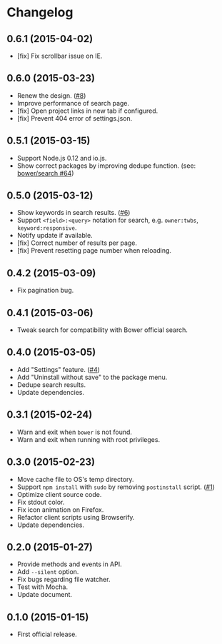 # Changelog

## 0.6.1 (2015-04-02)
- [fix] Fix scrollbar issue on IE.

## 0.6.0 (2015-03-23)
- Renew the design. ([#8](https://github.com/rakuten-frontend/bower-browser/issues/8))
- Improve performance of search page.
- [fix] Open project links in new tab if configured.
- [fix] Prevent 404 error of settings.json.

## 0.5.1 (2015-03-15)
- Support Node.js 0.12 and io.js.
- Show correct packages by improving dedupe function. (see: [bower/search #64](https://github.com/bower/search/pull/64))

## 0.5.0 (2015-03-12)
- Show keywords in search results. ([#6](https://github.com/rakuten-frontend/bower-browser/issues/6))
- Support `<field>:<query>` notation for search, e.g. `owner:twbs`, `keyword:responsive`.
- Notify update if available.
- [fix] Correct number of results per page.
- [fix] Prevent resetting page number when reloading.

## 0.4.2 (2015-03-09)
- Fix pagination bug.

## 0.4.1 (2015-03-06)
- Tweak search for compatibility with Bower official search.

## 0.4.0 (2015-03-05)
- Add "Settings" feature. ([#4](https://github.com/rakuten-frontend/bower-browser/issues/4))
- Add "Uninstall without save" to the package menu.
- Dedupe search results.
- Update dependencies.

## 0.3.1 (2015-02-24)
- Warn and exit when `bower` is not found.
- Warn and exit when running with root privileges.

## 0.3.0 (2015-02-23)
- Move cache file to OS's temp directory.
- Support `npm install` with `sudo` by removing `postinstall` script. ([#1](https://github.com/rakuten-frontend/bower-browser/issues/1))
- Optimize client source code.
- Fix stdout color.
- Fix icon animation on Firefox.
- Refactor client scripts using Browserify.
- Update dependencies.

## 0.2.0 (2015-01-27)
- Provide methods and events in API.
- Add `--silent` option.
- Fix bugs regarding file watcher.
- Test with Mocha.
- Update document.

## 0.1.0 (2015-01-15)
- First official release.
